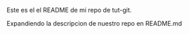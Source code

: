 Este es el el README de mi repo de tut-git.

Expandiendo la descripcion de nuestro repo en README.md
